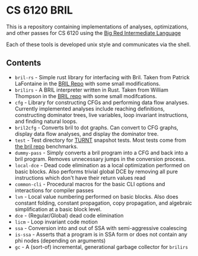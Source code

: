 # CS 6120 BRIL

This is a repository containing implementations of 
analyses, optimizations, and other passes for CS 6120
using the [Big Red Intermediate Language](https://capra.cs.cornell.edu/bril/intro.html)

Each of these tools is developed unix style and communicates via the shell.

## Contents

* `bril-rs` - Simple rust library for interfacing with Bril. Taken from Patrick LaFontaine in the [BRIL Repo](https://github.com/sampsyo/bril) with some small modifications.
* `brilirs` - A BRIL interpreter written in Rust. Taken from William Thompson in the [BRIL repo](https://github.com/sampsyo/bril) with some small modifcations.
* `cfg` - Library for constructing CFGs and performing data flow analyses. Currently
implemented analyses include reaching definitions, constructing dominator trees,
live variables, loop invariant instructions, and finding natural loops.
* `bril2cfg` - Converts bril to dot graphs. Can convert to CFG graphs, display data flow
analyses, and display the dominator tree.
* `test` - Test directory for [TURNT](https://github.com/cucapra/turnt) snapshot tests.
Most tests come from [the bril repo](https://github.com/sampsyo/bril) benchmarks.
* `dummy-pass` - Simply converts a bril program into a CFG and back into a bril program.
Removes unnecessary jumps in the conversion process.
* `local-dce` - Dead code elimination as a local optimization performed on basic
blocks. Also performs trivial global DCE by removing all pure instructions which
don't have their return values read
* `common-cli` - Procedural macros for the basic CLI options and interactions for
compiler passes
* `lvn` - Local value numbering performed on basic blocks. Also does 
constant folding, constant propagation, copy propagation, and algebraic simplification
at a basic block level.
* `dce` - (Regular/Global) dead code elimination
* `licm` - Loop invariant code motion
* `ssa` - Conversion into and out of SSA with semi-aggressive coalescing
* `is-ssa` - Asserts that a program is in SSA form or does not contain any phi
nodes (depending on arguments)
* `gc` - A (sort-of) incremental, generational garbage collector for `brilirs`